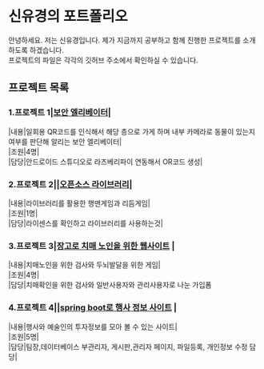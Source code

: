 # 신유경의 포트폴리오  
안녕하세요. 저는 신유경입니다. 제가 지금까지 공부하고 함께 진행한 프로젝트를 소개하도록 하겠습니다.  
프로젝트의 파일은 각각의 깃허브 주소에서 확인하실 수 있습니다.  

## 프로젝트 목록  

### 1.프로젝트 1|[보안 엘리베이터](https://github.com/Shinilwoo/QRapp.git)|  
|내용|일회용 QR코드를 인식해서 해당 층으로 가게 하며 내부 카메라로 동물이 있는지 여부를 판단해 알리는 
보안 엘리베이터|  
|조원|4명|  
|담당|안드로이드 스튜디오로 라즈베리파이 연동해서 OR코드 생성|  


### 2.프로젝트 2||[오픈소스 라이브러리](https://github.com/Shinilwoo/game-test.git)|  
|내용|라이브러리를 활용한 행맨게임과 리듬게임|  
|조원|1명|  
|담당|라이센스를 확인하고 라이브러리를 사용하는것|  
### 3.프로젝트 3|[장고로 치매 노인을 위한 웹사이트](https://ddunos.github.io/CareFit/) |
|내용|치매노인을 위한 검사와 두뇌발달을 위한 게임|    
|조원|4명|  
|담당|치매확인을 위한 검사와 일반사용자와 관리사용자로 나눈 가입폼    
### 4.프로젝트 4||[spring boot로 행사 정보 사이트](https://github.com/Shinilwoo/KD3_B_Project.git) |  
|내용|행사와 예술인의 투자정보를 모아 볼 수 있는 사이트|    
|조원|5명|  
|담당|팀장,데이터베이스 부관리자, 게시판,관리자 페이지, 파일등록, 개인정보 수정 담당|   
   
